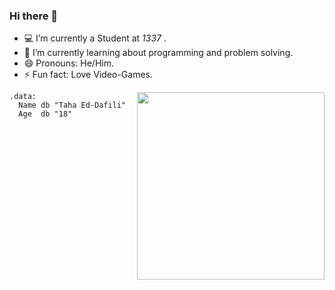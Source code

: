 ### Hi there 👋

- :computer: I’m currently a Student at *1337* .
- 🌱 I’m currently learning about programming and problem solving.
- 😄 Pronouns: He/Him.
- ⚡ Fun fact: Love Video-Games.

<img align="right" width="300" src="https://i.pinimg.com/originals/ff/16/aa/ff16aa818db705df3322a289e44cdaf2.gif"/>

```assembly
.data:
  Name db "Taha Ed-Dafili"
  Age  db "18"
```

